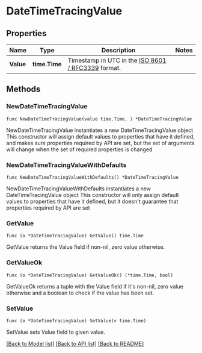 # DateTimeTracingValue

## Properties

Name | Type | Description | Notes
------------ | ------------- | ------------- | -------------
**Value** | **time.Time** | Timestamp in UTC in the [ISO 8601 / RFC3339](https://tools.ietf.org/html/rfc3339) format. | 

## Methods

### NewDateTimeTracingValue

`func NewDateTimeTracingValue(value time.Time, ) *DateTimeTracingValue`

NewDateTimeTracingValue instantiates a new DateTimeTracingValue object
This constructor will assign default values to properties that have it defined,
and makes sure properties required by API are set, but the set of arguments
will change when the set of required properties is changed

### NewDateTimeTracingValueWithDefaults

`func NewDateTimeTracingValueWithDefaults() *DateTimeTracingValue`

NewDateTimeTracingValueWithDefaults instantiates a new DateTimeTracingValue object
This constructor will only assign default values to properties that have it defined,
but it doesn't guarantee that properties required by API are set

### GetValue

`func (o *DateTimeTracingValue) GetValue() time.Time`

GetValue returns the Value field if non-nil, zero value otherwise.

### GetValueOk

`func (o *DateTimeTracingValue) GetValueOk() (*time.Time, bool)`

GetValueOk returns a tuple with the Value field if it's non-nil, zero value otherwise
and a boolean to check if the value has been set.

### SetValue

`func (o *DateTimeTracingValue) SetValue(v time.Time)`

SetValue sets Value field to given value.



[[Back to Model list]](../README.md#documentation-for-models) [[Back to API list]](../README.md#documentation-for-api-endpoints) [[Back to README]](../README.md)


